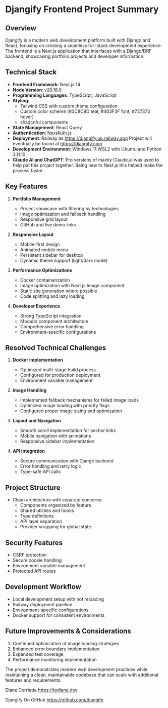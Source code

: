 # Djangify Frontend Project Summary

## Overview
Djangify is a modern web development platform built with Django and React, focusing on creating a seamless full-stack development experience. The frontend is a Next.js application that interfaces with a Django/DRF backend, showcasing portfolio projects and developer information.

## Technical Stack
- **Frontend Framework**: Next.js 14
- **Node Version**: v20.18.0
- **Programming Languages**: TypeScript, JavaScript
- **Styling**: 
  - Tailwind CSS with custom theme configuration
  - Custom color scheme (#0C8C9D teal, #403F3F font, #737373 hover)
  - shadcn/ui components
- **State Management**: React Query
- **Authentication**: NextAuth.js
- **Deployment**: Railway as https://djangify.up.railway.app 
                  Project will eventually be found at https://djangify.com 
- **Development Environment**: Windows 11 WSL2 with Ubuntu and Python 3.11.10
- **Claude AI and ChatGPT**: Pro versions of mainly Claude.ai was used to help put this project together. Being new to Next.js this helped make the process faster.

## Key Features
1. **Portfolio Management**
   - Project showcase with filtering by technologies
   - Image optimization and fallback handling
   - Responsive grid layout
   - GitHub and live demo links

2. **Responsive Layout**
   - Mobile-first design
   - Animated mobile menu
   - Persistent sidebar for desktop
   - Dynamic theme support (light/dark mode)

3. **Performance Optimizations**
   - Docker containerization
   - Image optimization with Next.js Image component
   - Static site generation where possible
   - Code splitting and lazy loading

4. **Developer Experience**
   - Strong TypeScript integration
   - Modular component architecture
   - Comprehensive error handling
   - Environment-specific configurations

## Resolved Technical Challenges
1. **Docker Implementation**
   - Optimized multi-stage build process
   - Configured for production deployment
   - Environment variable management

2. **Image Handling**
   - Implemented fallback mechanisms for failed image loads
   - Optimized image loading with priority flags
   - Configured proper image sizing and optimization

3. **Layout and Navigation**
   - Smooth scroll implementation for anchor links
   - Mobile navigation with animations
   - Responsive sidebar implementation

4. **API Integration**
   - Secure communication with Django backend
   - Error handling and retry logic
   - Type-safe API calls

## Project Structure
- Clean architecture with separate concerns:
  - Components organized by feature
  - Shared utilities and hooks
  - Type definitions
  - API layer separation
  - Provider wrapping for global state

## Security Features
- CSRF protection
- Secure cookie handling
- Environment variable management
- Protected API routes

## Development Workflow
- Local development setup with hot reloading
- Railway deployment pipeline
- Environment-specific configurations
- Docker support for consistent environments

## Future Improvements & Considerations
1. Continued optimization of image loading strategies
2. Enhanced error boundary implementation
3. Expanded test coverage
4. Performance monitoring implementation

The project demonstrates modern web development practices while maintaining a clean, maintainable codebase that can scale with additional features and requirements.

Diane Corriette
https://todiane.dev

Djangify On GitHub
https://github.com/djangify 